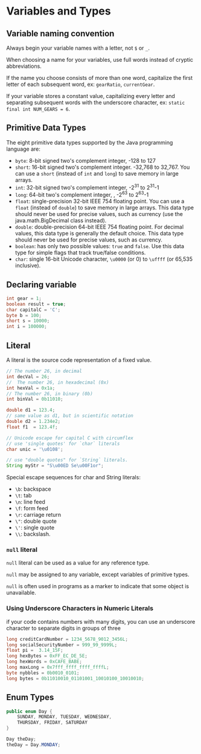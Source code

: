 # Variables and Types

## Variable naming convention

Always begin your variable names with a letter, not `$` or `_`.

When choosing a name for your variables, use full words instead of cryptic abbreviations.

If the name you choose consists of more than one word, capitalize the first letter of each subsequent word, ex: `gearRatio`, `currentGear`.

If your variable stores a constant value, capitalizing every letter and separating subsequent words with the underscore character, ex: `static final int NUM_GEARS = 6`.


## Primitive Data Types

The eight primitive data types supported by the Java programming language are:

- `byte`: 8-bit signed two's complement integer, -128 to 127
- `short`: 16-bit signed two's complement integer. -32,768 to 32,767. You can use a `short` (instead of `int` and `long`) to save memory in large arrays.
- `int`: 32-bit signed two's complement integer, -2<sup>31</sup> to 2<sup>31</sup>-1
- `long`: 64-bit two's complement integer, , -2<sup>63</sup> to 2<sup>63</sup>-1
- `float`: single-precision 32-bit IEEE 754 floating point.  You can use a `float` (instead of `double`) to save memory in large arrays. This data type should never be used for precise values, such as currency (use the java.math.BigDecimal class instead).
- `double`: double-precision 64-bit IEEE 754 floating point. For decimal values, this data type is generally the default choice. This data type should never be used for precise values, such as currency.
- `boolean`: has only two possible values: `true` and `false`. Use this data type for simple flags that track true/false conditions.
- `char`: single 16-bit Unicode character, `\u0000` (or 0) to `\uffff` (or 65,535 inclusive).


## Declaring variable

```java
int gear = 1;
boolean result = true;
char capitalC = 'C';
byte b = 100;
short s = 10000;
int i = 100000;
```


## Literal

A literal is the source code representation of a fixed value.

```java
// The number 26, in decimal
int decVal = 26;
//  The number 26, in hexadecimal (0x)
int hexVal = 0x1a;
// The number 26, in binary (0b)
int binVal = 0b11010;

double d1 = 123.4;
// same value as d1, but in scientific notation
double d2 = 1.234e2;
float f1  = 123.4f;

// Unicode escape for capital C with circumflex
// use 'single quotes' for `char` literals
char unic = '\u0108';

// use "double quotes" for `String` literals.
String myStr = "S\u00ED Se\u00F1or";
```

Special escape sequences for char and String literals:

- `\b`: backspace
- `\t`: tab
- `\n`: line feed
- `\f`: form feed
- `\r`: carriage return
- `\"`: double quote
- `\'`: single quote
- `\\`: backslash.


### `null` literal

`null` literal can be used as a value for any reference type.

`null` may be assigned to any variable, except variables of primitive types.

`null` is often used in programs as a marker to indicate that some object is unavailable.


### Using Underscore Characters in Numeric Literals

if your code contains numbers with many digits, you can use an underscore character to separate digits in groups of three

```java
long creditCardNumber = 1234_5678_9012_3456L;
long socialSecurityNumber = 999_99_9999L;
float pi =  3.14_15F;
long hexBytes = 0xFF_EC_DE_5E;
long hexWords = 0xCAFE_BABE;
long maxLong = 0x7fff_ffff_ffff_ffffL;
byte nybbles = 0b0010_0101;
long bytes = 0b11010010_01101001_10010100_10010010;
```

## Enum Types

```java
public enum Day {
    SUNDAY, MONDAY, TUESDAY, WEDNESDAY,
    THURSDAY, FRIDAY, SATURDAY
}

Day theDay;
theDay = Day.MONDAY;
```
